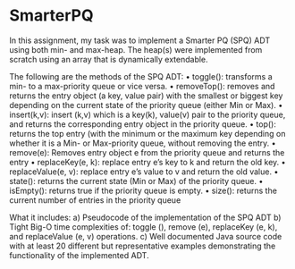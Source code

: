 # SmarterPQ
 
 In this assignment, my task was to implement a Smarter PQ (SPQ) ADT using both min- and max-heap. 
 The heap(s) were implemented from scratch using an array that is dynamically extendable.

The following are the methods of the SPQ ADT:
• toggle(): transforms a min- to a max-priority queue or vice versa.
• removeTop(): removes and returns the entry object (a key, value pair) with the smallest or
biggest key depending on the current state of the priority queue (either Min or Max).
• insert(k,v): insert (k,v) which is a key(k), value(v) pair to the priority queue, and returns the
corresponding entry object in the priority queue.
• top(): returns the top entry (with the minimum or the maximum key depending on whether it is a
Min- or Max-priority queue, without removing the entry.
• remove(e): Removes entry object e from the priority queue and returns the entry
• replaceKey(e, k): replace entry e’s key to k and return the old key.
• replaceValue(e, v): replace entry e’s value to v and return the old value.
• state(): returns the current state (Min or Max) of the priority queue.
• isEmpty(): returns true if the priority queue is empty.
• size(): returns the current number of entries in the priority queue

What it includes:
a) Pseudocode of the implementation of the SPQ ADT 
b) Tight Big-O time complexities of: toggle (), remove (e), replaceKey (e, k), and replaceValue (e, v) operations.
c) Well documented Java source code with at least 20 different but representative examples
demonstrating the functionality of the implemented ADT. 
 
